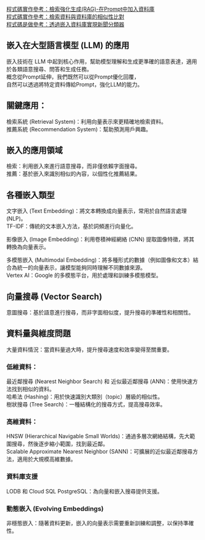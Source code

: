 [程式碼實作參考：檢索強化生成(RAG)-在Prompt中加入資料庫](https://www.kaggle.com/code/markishere/day-2-document-q-a-with-rag)  
[程式碼實作參考：檢索資料與資料庫的相似性比對](https://www.kaggle.com/code/markishere/day-2-embeddings-and-similarity-scores)  
[程式碼是做參考：透過嵌入資料庫實現新聞分類器](https://www.kaggle.com/code/markishere/day-2-classifying-embeddings-with-keras)   

## 嵌入在大型語言模型 (LLM) 的應用

嵌入技術在 LLM 中起到核心作用，幫助模型理解和生成更準確的語意表達，適用於各類語意搜尋、問答和生成任務。  
概念從Prompt延伸，我們既然可以從Prompt優化回覆，  
自然可以透過將特定資料傳給Prompt，強化LLM的能力。  

## 關鍵應用：

檢索系統 (Retrieval System)：利用向量表示來更精確地檢索資料。  
推薦系統 (Recommendation System)：幫助預測用戶興趣。

## 嵌入的應用領域
  
檢索：利用嵌入來進行語意搜尋，而非僅依賴字面搜尋。  
推薦：基於嵌入來識別相似的內容，以個性化推薦結果。  

## 各種嵌入類型

文字嵌入 (Text Embedding)：將文本轉換成向量表示，常用於自然語言處理 (NLP)。  
TF-IDF：傳統的文本嵌入方法，基於詞頻進行向量化。  

影像嵌入 (Image Embedding)：利用卷積神經網絡 (CNN) 提取圖像特徵，將其轉換為向量表示。  

多模態嵌入 (Multimodal Embedding)：將多種形式的數據（例如圖像和文本）結合為統一的向量表示，讓模型能夠同時理解不同數據來源。  
Vertex AI：Google 的多模態平台，用於處理和訓練多模態模型。  

## 向量搜尋 (Vector Search)

意圖搜尋：基於語意進行搜尋，而非字面相似度，提升搜尋的準確性和相關性。  

## 資料量與維度問題

大量資料情況：當資料量過大時，提升搜尋速度和效率變得至關重要。  

### 低維資料：

最近鄰搜尋 (Nearest Neighbor Search) 和 近似最近鄰搜尋 (ANN)：使用快速方法找到相似的資料。  
哈希法 (Hashing)：用於快速識別大類別（topic）層級的相似性。  
樹狀搜尋 (Tree Search)：一種結構化的搜尋方式，提高搜尋效率。  

### 高維資料：

HNSW (Hierarchical Navigable Small Worlds)：通過多層次網絡結構，先大範圍搜尋，然後逐步縮小範圍，找到最近鄰。  
Scalable Approximate Nearest Neighbor (SANN)：可擴展的近似最近鄰搜尋方法，適用於大規模高維數據。  

### 資料庫支援

LODB 和 Cloud SQL PostgreSQL：為向量和嵌入搜尋提供支援。  

### 動態嵌入 (Evolving Embeddings)

非穩態嵌入：隨著資料更新，嵌入的向量表示需要重新訓練和調整，以保持準確性。  
